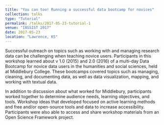 ```yaml
---
title: "You can too! Running a successful data bootcamp for novices"
collection: talks
type: "Tutorial"
permalink: /talks/2017-05-23-tutorial-1
venue: "IASSIST 2017"
date: 2017-05-23
location: "Lawrence, KS"
---
```


Successful outreach on topics such as working with and managing research data can be challenging when teaching novice users. Participants in this workshop  learned about v 1.0 (2015) and 2.0 (2016) of a multi-day Data Bootcamp for novice data users in the humanities and social sciences, held at Middlebury College. These bootcamps covered topics such as managing, cleaning, and documenting data, as well as data visualization, mapping, and working with textual data.

In addition to discussion about what worked for Middlebury, participants worked together to determine audience needs, learning objectives, and tools. Workshop ideas that developed focused on active learning methods and free and/or open-source tools and data to increase accessibility. Participants were also able to access and share workshop materials from an Open Science Framework project.
